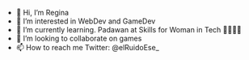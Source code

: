 - 👋 Hi, I’m Regina
- 👀 I’m interested in WebDev and GameDev
- 🌱 I’m currently learning. Padawan at Skills for Woman in Tech 💜👩🏻‍💻
- 💞️ I’m looking to collaborate on games 
- 📫 How to reach me Twitter: @elRuidoEse_

<!---
elRuidoEse/elRuidoEse is a ✨ special ✨ repository because its `README.md` (this file) appears on your GitHub profile.
You can click the Preview link to take a look at your changes.
--->
